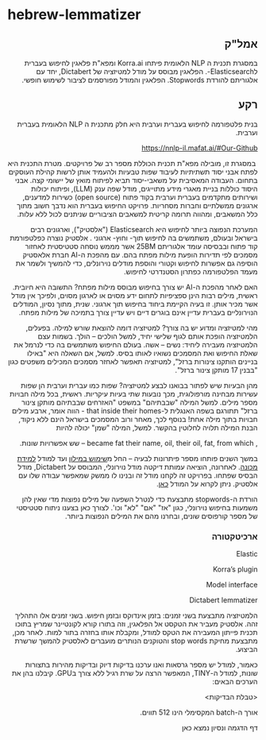 # hebrew-lemmatizer

<div dir="rtl">

## אמל"ק

במסגרת תכנית ה NLP הלאומית פיתחו Korra.ai ומפא"ת פלאגין לחיפוש בעברית לElasticsearch-. הפלאגין מבוסס על מודל למטיזציה של Dictabert, יחד עם אלגוריתם להורדת Stopwords. הפלאגין והמודל מפורסמים לציבור לשימוש חופשי.

## רקע

בנית פלטפורמה לחיפוש בעברית וערבית היא חלק מתכנית ה NLP הלאומית בעברית וערבית.

<https://nnlp-il.mafat.ai/#Our-Github>

&nbsp;במסגרת זו, מובילה מפא"ת תכנית הכוללת מספר רב של פרויקטים.  מטרת התכנית היא לפתח אבני יסוד תשתיתיות לעיבוד שפות טבעיות ולהעמיד אותן לרשות קהילת העוסקים בתחום. העבודה המאסיבית על משאבי-יסוד תביא לפיתוח מואץ של יישומי קצה.  אבני היסוד כוללות בניית מאגרי מידע מתוייגים, מודל שפה ענק (LLM), ופיתוח יכולות ושירותים מתקדמים בעברית וערבית בקוד פתוח (open source) כשירות למדענים, ארגונים ממשלתיים וחברות מסחריות. פרויקט החיפוש בעברית הוא נדבך חשוב מתוך כלל המשאבים, ומהווה תרומה קריטית למשאבים הציבוריים שניתנים לכול ללא עלות.

המערכת הנפוצה ביותר לחיפוש היא Elasticsearch ("אלסטיק"), וארגונים רבים בישראל ובעולם, משתמשים בה לחיפוש תוך- וחוץ- ארגוני . אלסטיק נוצרה כפלטפורמת קוד פתוח ובבסיסה עומד אלגוריתם 25BM אשר מממש נוסחה סטטיסטית לאחזור מסמכים לפי תדירות הופעת מילות מפתח בהם. עם מהפכת ה-AI חברת אלאסטיק הוסיפה גם אפשרות לחיפוש וקטורי והוספת מודלים נוירונלים, כדי להמשיך ולשמר את מעמד הפלטפורמה כפתרון הסטנדרטי לחיפוש.

האם לאחר מהפכת ה-AI יש צורך בחיפוש מבוסס מילות מפתח? התשובה היא חיובית. ראשית, מילים רבות הינן ספציפיות לתחום ידע מסוים או לארגון מסוים, ולפיכך אין מודל אשר מכיר אותן. זו בעיה הקיימת ביחוד בחיפוש תוך ארגוני. שנית, מתוך נסיון, המודלים הנוירונליים בעברית עדיין אינם בוגרים דיים ויש עדיין צורך בתמיכה של מילות מפתח.

מהי למטיזציה ומדוע יש בה צורך? למטיזציה דומה להוצאת שורש למילה. בפעלים, הלמטיזציה הופכת אותם לגוף שלישי יחיד, למשל הולכים – הולך. בשמות עצם הלמטיזציה מעבירה ליחיד: נשים – אשה. בעולם החיפוש משתמשים בה כדי לנרמל את שאלת החיפוש ואת המסמכים נשואיו לאותו בסיס. למשל, אם השאלה היא "באילו בניינים הותקנו צינורות ברזל", למטיזציה תאפשר לאחזר מסמכים המכילים משפטים כגון "בבנין 17 מותקן צינור ברזל".

מהן הבעיות שיש לפתור בבואנו לבצע למטיזציה? שפות כמו עברית וערבית הן שפות עשירות מבחינה מורפולוגית, מכך נובעות שתי בעיות עיקריות. ראשית, בכל מילה חבויות מספר מילים. למשל המילה "שבבתיהם" במשפט "האזרחים שבבתיהם מותקן צינור ברזל" תתורגם בשפה האנגלית ל-that inside their homes - הווה אומר, ארבע מילים חבויות בתוך מילה אחת! בנוסף לכך, מאחר ורוב המסמכים בישראל הינם ללא ניקוד, הבנת המילה תלויה לחלוטין בהקשר. למשל, המילה "שמן" יכולה להיות

, became fat their name, oil, their oil, fat, from which – שש אפשרויות שונות.

במשך השנים פותחו מספר פיתרונות לבעיה – החל מ[שימוש במילון](http://hspell.ivrix.org.il/) ועד למודל [למידת מכונה](https://github.com/OnlpLab/yap). לאחרונה, הוציאה עמותת דיקטה מודל נוירונלי, המבוסס על Dictabert, מודל הבסיס שפתחו. בפרויקט זה לקחנו מודל זה ובנינו לו ממשק שמאפשר עבודה שלו עם אלסטיק. ניתן לקרוא על המודל [כאן](https://dicta.org.il/developers).

הורדת ה-stopwords מתבצעת כדי לנטרל השפעה של מילים נפוצות מדי שאין להן משמעות בחיפוש נוירונלי, כגון "אז" "אם" "לא" וכו'. לצורך כאן בצענו ניתוח סטטיסטי של מספר קורפוסים שונים, ובחרנו מהם את המילים הנפוצות ביותר.

### ארכיטקטורה

Elastic

Korra’s plugin

Model interface

Dictabert lemmatizer

הלמטיזציה מתבצעת בשני זמנים: בזמן אינדוקס ובזמן חיפוש. בשני זמנים אלו התהליך זהה. אלסטיק מעביר את הטקסט אל הפלאגין, וזה בתורו קורא לקונטיינר שמריץ בתוכו תכנית פייתון המעבירה את הטקס למודל, ומקבלת אותו בחזרה בתור למות. לאחר מכן, מתבצעת מחיקת stop words והטוקנים הנותרים מועברים לאלסטיק להמשך שרשרת הביצוע.

כאמור, למודל יש מספר גרסאות ואנו ערכנו בדיקות דיוק ובדיקות מהירות בתצורות שונות, למודל ה-TINY, המאפשר הרצה על שרת רגיל ללא צורך בGPU. קיבלנו בהן את הערכים הבאים:

&lt;טבלת הבדיקות&gt;

אורך ה-batch המקסימלי הינו 512 תווים.

דף הדגמה ונסיון נמצא כאן
